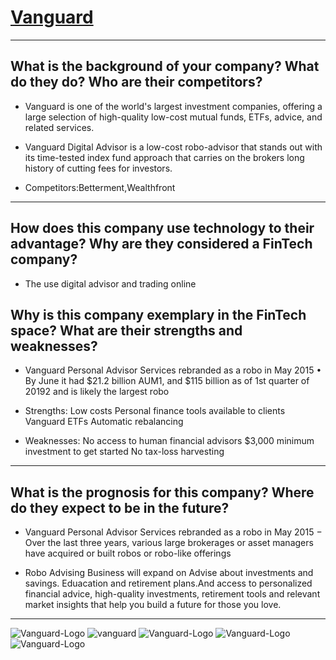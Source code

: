 # [Vanguard](https://investor.vanguard.com/home)

--- 

## What is the background of your company? What do they do? Who are their competitors?
- Vanguard is one of the world's largest investment companies, offering a large selection of high-quality low-cost mutual funds, ETFs, advice, and related services.

- Vanguard Digital Advisor is a low-cost robo-advisor that stands out with its time-tested index fund approach that carries on the brokers long history of cutting fees for investors.
- Competitors:Betterment,Wealthfront

---

## How does this company use technology to their advantage? Why are they considered a FinTech company?

- The use digital advisor and trading online

## Why is this company exemplary in the FinTech space? What are their strengths and weaknesses?

- Vanguard Personal Advisor Services rebranded as a robo in May 2015 • By June it had $21.2 billion AUM1, and $115 billion as of 1st quarter of 20192 and is likely the largest robo

- Strengths: Low costs Personal finance tools available to clients Vanguard ETFs Automatic rebalancing

- Weaknesses: No access to human financial advisors $3,000 minimum investment to get started No tax-loss harvesting

---

## What is the prognosis for this company? Where do they expect to be in the future?
- Vanguard Personal Advisor Services rebranded as a robo in May 2015 − Over the last three years, various large brokerages or asset managers have acquired or built robos or robo-like offerings

- Robo Advising Business will expand on Advise about investments and savings. Eduacation and retirement plans.And access to personalized financial advice, high-quality investments, retirement tools and relevant market insights that help you build a future for those you love.

---
![Vanguard-Logo](./img.jpg)
![vanguard](img.png)
![Vanguard-Logo](img.jpg)
![Vanguard-Logo](./images/img.jpg)
![Vanguard-Logo](images/img.jpg)